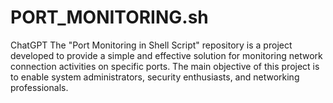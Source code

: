 # PORT_MONITORING.sh
ChatGPT  The "Port Monitoring in Shell Script" repository is a project developed to provide a simple and effective solution for monitoring network connection activities on specific ports. The main objective of this project is to enable system administrators, security enthusiasts, and networking professionals.
